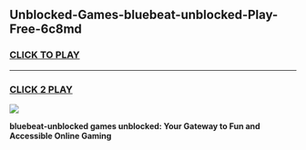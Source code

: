 
## Unblocked-Games-bluebeat-unblocked-Play-Free-6c8md
<h3>
<a href="https://premium76.site?title=bluebeat-unblocked&ref=18A1">CLICK TO PLAY</a></h3>
<hr>

<h3>
<a href="https://premium76.site?title=bluebeat-unblocked&ref=18A1">CLICK 2 PLAY</a>
  
</h3>

<a href="https://premium76.site?title=bluebeat-unblocked&ref=18A1"><img src="https://clearcache.store/games.png"></a>


**bluebeat-unblocked games unblocked: Your Gateway to Fun and Accessible Online Gaming**
